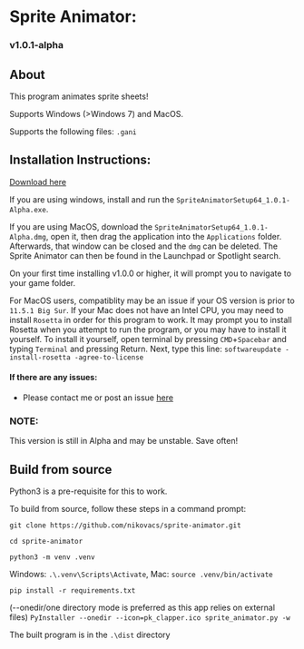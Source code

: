 # Sprite Animator:
### v1.0.1-alpha

## About
This program animates sprite sheets!

Supports Windows (>Windows 7) and MacOS.

Supports the following files: ```.gani```

## Installation Instructions:
[Download here](https://github.com/nikovacs/sprite-animator/releases/latest)

If you are using windows, install and run the `SpriteAnimatorSetup64_1.0.1-Alpha.exe`.

If you are using MacOS, download the `SpriteAnimatorSetup64_1.0.1-Alpha.dmg`, open it, then drag the application into the `Applications` folder.
Afterwards, that window can be closed and the `dmg` can be deleted. The Sprite Animator can then be found in the Launchpad or Spotlight search.

On your first time installing v1.0.0 or higher, it will prompt you to navigate to your game folder.

For MacOS users, compatiblity may be an issue if your OS version is prior to `11.5.1 Big Sur`.
If your Mac does not have an Intel CPU, you may need to install `Rosetta` in order for this program to work.
It may prompt you to install Rosetta when you attempt to run the program, or you may have to install it yourself.
To install it yourself, open terminal by pressing `CMD`+`Spacebar` and typing `Terminal` and pressing Return.
Next, type this line: `softwareupdate -install-rosetta -agree-to-license`

#### If there are any issues:
- Please contact me or post an issue [here](https://github.com/nikovacs/sprite-animator/issues)

### NOTE:
This version is still in Alpha and may be unstable. Save often!

## Build from source
Python3 is a pre-requisite for this to work.

To build from source, follow these steps in a command prompt:

`git clone https://github.com/nikovacs/sprite-animator.git`

`cd sprite-animator`

`python3 -m venv .venv`

Windows: `.\.venv\Scripts\Activate`, Mac: `source .venv/bin/activate`

`pip install -r requirements.txt`

(--onedir/one directory mode is preferred as this app relies on external files)
`PyInstaller --onedir --icon=pk_clapper.ico sprite_animator.py -w`

The built program is in the `.\dist` directory

